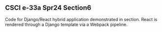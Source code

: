 ## CSCI e-33a Spr24 Section6
Code for Django/React hybrid application demonstrated in section.  React is rendered 
through a Django template via a Webpack pipeline.
